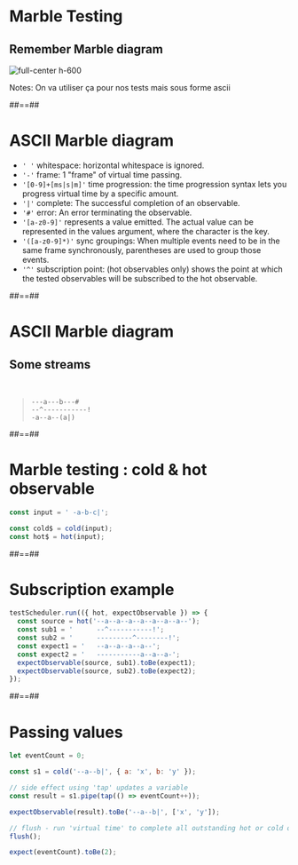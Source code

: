 # Marble Testing

## Remember Marble diagram

![full-center h-600](./assets/images/marble-diagram-anatomy.svg)

Notes:
On va utiliser ça pour nos tests mais sous forme ascii

##==##

# ASCII Marble diagram

- `' '` whitespace: horizontal whitespace is ignored.
- `'-'` frame: 1 "frame" of virtual time passing.
- `'[0-9]+[ms|s|m]'` time progression: the time progression syntax lets you progress virtual time by a specific amount.
- `'|'` complete: The successful completion of an observable.
- `'#'` error: An error terminating the observable.
- `'[a-z0-9]'` represents a value emitted. The actual value can be represented in the values argument, where the character is the key.
- `'([a-z0-9]*)'` sync groupings: When multiple events need to be in the same frame synchronously, parentheses are used to group those events.
- `'^'` subscription point: (hot observables only) shows the point at which the tested observables will be subscribed to the hot observable.

##==##

# ASCII Marble diagram

## Some streams

<br>

> `---a---b---#` <br> `--^-----------!` <br> `-a--a--(a|)`

##==##

<!-- .slide: class="with-code consolas" -->

# Marble testing : cold & hot observable

```javascript
const input = ' -a-b-c|';

const cold$ = cold(input);
const hot$ = hot(input);
```

<!-- .element: class="big-code"-->

##==##

<!-- .slide: class="with-code consolas" -->

# Subscription example

```javascript
testScheduler.run(({ hot, expectObservable }) => {
  const source = hot('--a--a--a--a--a--a--a--');
  const sub1 = '      --^-----------!';
  const sub2 = '      ---------^--------!';
  const expect1 = '   --a--a--a--a--';
  const expect2 = '   -----------a--a--a-';
  expectObservable(source, sub1).toBe(expect1);
  expectObservable(source, sub2).toBe(expect2);
});
```

<!-- .element: class="big-code"-->

##==##

<!-- .slide: class="with-code consolas" -->

# Passing values

```javascript
let eventCount = 0;

const s1 = cold('--a--b|', { a: 'x', b: 'y' });

// side effect using 'tap' updates a variable
const result = s1.pipe(tap(() => eventCount++));

expectObservable(result).toBe('--a--b|', ['x', 'y']);

// flush - run 'virtual time' to complete all outstanding hot or cold observables
flush();

expect(eventCount).toBe(2);
```

<!-- .element: class="big-code"-->
